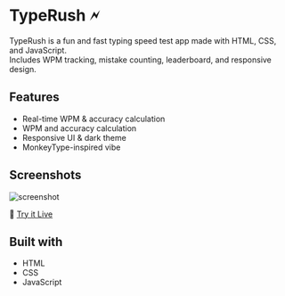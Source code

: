 # TypeRush 🗲

TypeRush is a fun and fast typing speed test app made with HTML, CSS, and JavaScript.  
Includes WPM tracking, mistake counting, leaderboard, and responsive design.

## Features
- Real-time WPM & accuracy calculation
- WPM and accuracy calculation
- Responsive UI & dark theme
- MonkeyType-inspired vibe

## Screenshots
![screenshot](Screenshot.png)

🔗 [Try it Live](https://yourusername.github.io/TypeRush)

## Built with
- HTML
- CSS
- JavaScript


